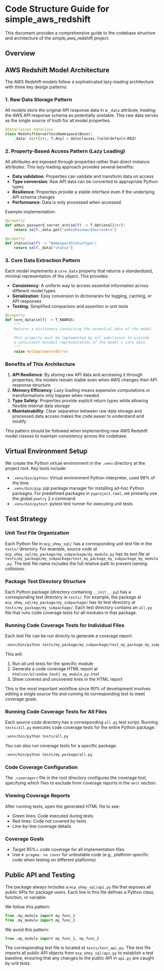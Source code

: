 # Code Structure Guide for simple_aws_redshift

This document provides a comprehensive guide to the codebase structure and architecture of the simple_aws_redshift project.

## Overview

## AWS Redshift Model Architecture

The AWS Redshift models follow a sophisticated lazy-loading architecture with three key design patterns:

### 1. Raw Data Storage Pattern

All models store the original API response data in a `_data` attribute, treating the AWS API response schema as potentially unstable. This raw data serves as the single source of truth for all model properties.

```python
@dataclasses.dataclass
class RedshiftServerlessNamespace(Base):
    _data: dict[str, T.Any] = dataclasses.field(default=REQ)
```

### 2. Property-Based Access Pattern (Lazy Loading)

All attributes are exposed through properties rather than direct instance attributes. This lazy loading approach provides several benefits:

- **Data validation**: Properties can validate and transform data on access
- **Type conversion**: Raw API data can be converted to appropriate Python types
- **Resilience**: Properties provide a stable interface even if the underlying API schema changes
- **Performance**: Data is only processed when accessed

Example implementation:

```python
@property
def admin_password_secret_arn(self) -> T.Optional[str]:
    return self._data.get("adminPasswordSecretArn")

@property  
def status(self) -> "NamespaceStatusType":
    return self._data["status"]
```

### 3. Core Data Extraction Pattern

Each model implements a `core_data` property that returns a standardized, minimal representation of the object. This provides:

- **Consistency**: A uniform way to access essential information across different model types
- **Serialization**: Easy conversion to dictionaries for logging, caching, or API responses
- **Testing**: Simplified comparison and assertion in unit tests

```python
@property
def core_data(self) -> T_KWARGS:
    """
    Returns a dictionary containing the essential data of the model.
    
    This property must be implemented by all subclasses to provide
    a consistent minimal representation of the model's core data.
    """
    raise NotImplementedError
```

### Benefits of This Architecture

1. **API Resilience**: By storing raw API data and accessing it through properties, the models remain stable even when AWS changes their API response structure
2. **Memory Efficiency**: Lazy loading means expensive computations or transformations only happen when needed
3. **Type Safety**: Properties provide explicit return types while allowing flexible internal data storage
4. **Maintainability**: Clear separation between raw data storage and processed data access makes the code easier to understand and modify

This pattern should be followed when implementing new AWS Redshift model classes to maintain consistency across the codebase.


## Virtual Environment Setup

We create the Python virtual environment in the `.venv` directory at the project root. Key tools include:

- `.venv/bin/python`: Virtual environment Python interpreter, used 99% of the time
- `.venv/bin/pip`: pip package manager for installing ad-hoc Python packages. For predefined packages in `pyproject.toml`, we primarily use the global `poetry` 2.x command
- `.venv/bin/pytest`: pytest test runner for executing unit tests

## Test Strategy

### Unit Test File Organization

Each Python file in `mcp_ohmy_sql/` has a corresponding unit test file in the `tests/` directory. For example, source code at `mcp_ohmy_sql/my_package/my_subpackage/my_module.py` has its test file at `tests/my_package/my_subpackage/test_my_package_my_subpackage_my_module.py`. The test file name includes the full relative path to prevent naming collisions.

### Package Test Directory Structure

Each Python package (directory containing `__init__.py`) has a corresponding test directory in `tests/`. For example, the package at `mcp_ohmy_sql/my_package/my_subpackage/` has its test directory at `tests/my_package/my_subpackage/`. Each test directory contains an `all.py` file that runs code coverage tests for all modules in that package.

### Running Code Coverage Tests for Individual Files

Each test file can be run directly to generate a coverage report:

```bash
.venv/bin/python tests/my_package/my_subpackage/test_my_package_my_subpackage_my_module.py
```

This will:

1. Run all unit tests for the specific module
2. Generate a code coverage HTML report at `htmlcov/${random_hash}_my_module_py.html`
3. Show covered and uncovered lines in the HTML report

This is the most important workflow since 90% of development involves editing a single source file and running its corresponding test to meet coverage goals.

### Running Code Coverage Tests for All Files

Each source code directory has a corresponding `all.py` test script. Running `tests/all.py` executes code coverage tests for the entire Python package:

```bash
.venv/bin/python tests/all.py
```

You can also run coverage tests for a specific package:

```bash
.venv/bin/python tests/my_package/all.py
```

### Code Coverage Configuration

The `.coveragerc` file in the root directory configures the coverage tool, specifying which files to exclude from coverage reports in the `omit` section.

### Viewing Coverage Reports

After running tests, open the generated HTML file to see:

- Green lines: Code executed during tests
- Red lines: Code not covered by tests  
- Line-by-line coverage details

### Coverage Goals

- Target 95%+ code coverage for all implementation files
- Use `# pragma: no cover` for untestable code (e.g., platform-specific code when testing on different platforms)

## Public API and Testing

The package always includes a `mcp_ohmy_sql/api.py` file that exposes all public APIs for package users. Each line in this file defines a Python class, function, or variable.

We follow this pattern:

```python
from .my_module import my_func_1
from .my_module import my_func_2
```

We avoid this pattern:

```python
from .my_module import my_func_1, my_func_2
```

The corresponding test file is located at `tests/test_api.py`. This test file imports all public API objects from `mcp_ohmy_sql/api.py` to establish a test baseline, ensuring that any changes to the public API in `api.py` are caught by unit tests.
